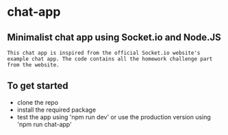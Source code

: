 # chat-app
## Minimalist chat app using Socket.io and Node.JS

```This chat app is inspired from the official Socket.io website's example chat app. The code contains all the homework challenge part from the website.```

## To get started

- clone the repo
- install the required package
- test the app using 'npm run dev' or use the production version using 'npm run chat-app'
